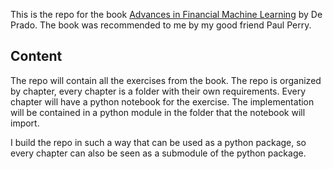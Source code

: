 This is the repo for the book [Advances in Financial Machine Learning](https://www.amazon.com/Advances-Financial-Machine-Learning-Marcos/dp/1119482089) by De Prado. The book was recommended to me by my good friend Paul Perry.

## Content

The repo will contain all the exercises from the book. The repo is organized by chapter, every chapter is a folder with their own requirements.
Every chapter will have a python notebook for the exercise. The implementation will be contained in a python module in the folder that the notebook will import.

I build the repo in such a way that can be used as a python package, so every chapter can also be seen as a submodule of the python package.
